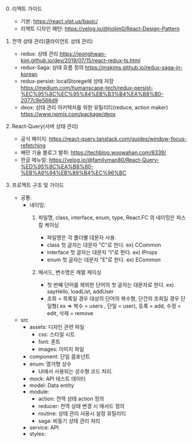 

0. 리엑트 가이드
    - 기본: https://react.vlpt.us/basic/
    - 리엑트 디자인 패턴: https://velog.io/@holim0/React-Design-Pattern


1. 전역 상태 관리(클라이언트 상태 관리)
    - redux: 상태 관리 https://jeonghwan-kim.github.io/dev/2019/07/15/react-redux-ts.html
    - redux-Saga: 상태 흐름 정의 https://mskims.github.io/redux-saga-in-korean
    - redux-persist: localStorege에 상태 저장 https://medium.com/humanscape-tech/redux-persist-%EC%95%8C%EC%95%84%EB%B3%B4%EA%B8%B0-2077c9e566d9
    - deox: 상태 관리 아키텍처를 위한 유틸리티(reduce, action maker) https://www.npmjs.com/package/deox


2. React-Query(서버 상태 관리)
    - 공식 페이지: https://react-query.tanstack.com/guides/window-focus-refetching
    - 배민 기술 블로그 발취: https://techblog.woowahan.com/6339/
    - 한글 메뉴얼: https://velog.io/@familyman80/React-Query-%ED%95%9C%EA%B8%80-%EB%A9%94%EB%89%B4%EC%96%BC


3. 프로젝트 구조 및 가이드
    - 공통: 
        - 네이밍: 
            1. 파일명, class, interface, enum, type, React.FC 의 네이밍은 파스칼 케이싱
                - 파일명은 각 폴더별 대문자 사용.
                - class 첫 글자는 대문자 "C"로 한다. ex) CCommon
                - interface 첫 글자는 대문자 "I"로 한다. ex) IProps
                - enum  첫 글자는 대문자 "E"로 한다. ex) ECommon

            2. 매서드, 변수명은 캐멀 케이싱
                - 첫 번째 단어를 제외한 단어의 첫 글자는 대문자로 한다. ex) sayHello, loadList, addUser
                - 조회 = 목록일 경우 대상의 단어의 복수형, 단건의 조회일 경우 단일형( ex => 복수 = users , 단일 = user), 등록 = add, 수정 = edit, 삭제 = remove
    - src
        - assets: 디자인 관련 파일
            - css: 스타일 시트
            - font: 폰트
            - images: 이미지 파일
        - component: 단일 콤포넌트
        - enum: 열거형 상수
            - UI에서 사용되는 상수형 코드 처리.
        - mock: API 테스트 데이터
        - model: Data entity
        - module: 
            - action: 전역 상태 action 정의
            - reducer:  전역 상태 변경 시 매서드 정의
            - routine: 상태 관리 사용시 설정 유틸리티
            - saga: 비동기 상태 관리 처리
        - service: API 
        - styles: 